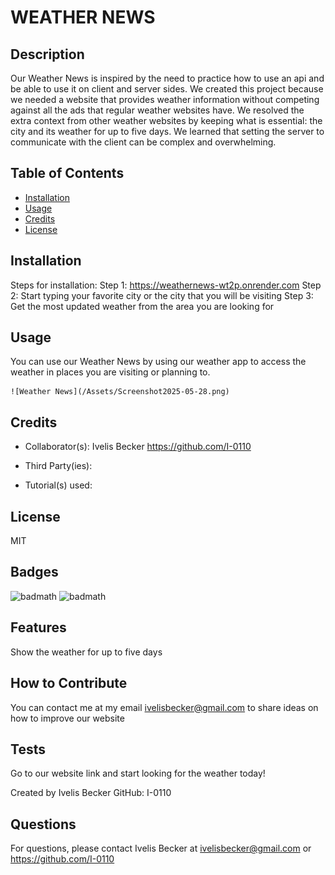 # WEATHER NEWS

## Description

Our Weather News is inspired by the need to practice how to use an api and be able to use it on client and server sides. We created this project because we needed a website that provides weather information without competing against all the ads that regular weather websites have. We resolved the extra context from other weather websites by keeping what is essential: the city and its weather for up to five days. We learned that setting the server to communicate with the client can be complex and overwhelming.


## Table of Contents

- [Installation](#installation)
- [Usage](#usage)
- [Credits](#credits)
- [License](#license)

## Installation

Steps for installation:
Step 1: https://weathernews-wt2p.onrender.com
Step 2: Start typing your favorite city or the city that you will be visiting
Step 3: Get the most updated weather from the area you are looking for

## Usage

You can use our Weather News by using our weather app to access the weather in places you are visiting or planning to.

    ![Weather News](/Assets/Screenshot2025-05-28.png)
    
## Credits

- Collaborator(s):
Ivelis Becker https://github.com/I-0110

- Third Party(ies):


- Tutorial(s) used: 


## License

MIT

## Badges

![badmath](https://img.shields.io/badge/typescript-typescript-blue?logo=typescript)  ![badmath](https://img.shields.io/badge/vite-vite-blue?logo=vite)

## Features

Show the weather for up to five days

## How to Contribute

You can contact me at my email ivelisbecker@gmail.com to share ideas on how to improve our website

## Tests

Go to our website link and start looking for the weather today!

Created by Ivelis Becker GitHub: I-0110

## Questions 

For questions, please contact Ivelis Becker at ivelisbecker@gmail.com or https://github.com/I-0110
